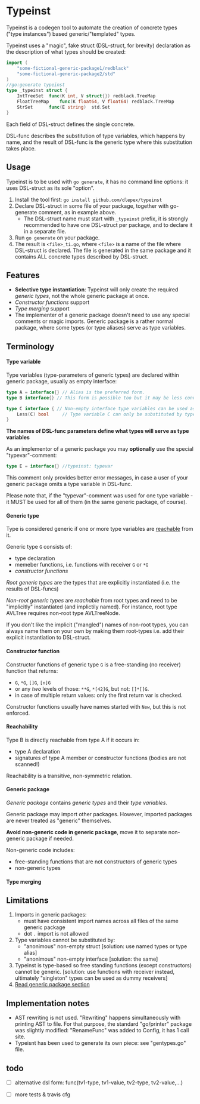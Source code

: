 # __Typeinst__
Typeinst is a codegen tool to automate the creation of concrete types ("type instances") based generic/"templated" types.

Typeinst uses a "magic", fake struct (DSL-struct, for brevity) declaration as the description of what types should be created:
```go
import (
	"some-fictional-generic-package1/redblack"
	"some-fictional-generic-package2/std"
)
//go:generate typeinst
type _typeinst struct {
	IntTreeSet	func(K int, V struct{}) redblack.TreeMap
	FloatTreeMap	func(K float64, V float64) redblack.TreeMap
	StrSet		func(E string)  std.Set
} 
```
Each field of DSL-struct defines the single concrete.

DSL-func describes the substitution of type variables, which happens by name, and the result of DSL-func is the generic type where this substitution takes place.

## __Usage__

Typeinst is to be used with `go generate`, it has no command line options: it uses DSL-struct as its sole "option".

1. Install the tool first: `go install github.com/dlepex/typeinst`
1. Declare DSL-struct in some file of your package, together with go-generate comment, as in example above.
	* The DSL-struct name must start with `_typeinst` prefix, it is strongly recommended to have one DSL-struct per package, and to declare it in a separate file.
1. Run `go generate` on your package.
1. The result is `<file>_ti.go`, where `<file>` is a name of the file where DSL-struct is declared. The file is generated in the same package and it contains ALL concrete types described by DSL-struct.

## __Features__
- __Selective type instantiation__: Typeinst will only create the required *generic types*, not the whole generic package at once. 
- *Constructor functions* support
- *Type merging* support
- The implementer of a generic package doesn't need to use any special comments or magic imports. Generic package is a rather normal package, where some types (or type aliases) serve as type variables.

## __Terminology__

#### Type variable

Type variables (type-parameters of generic types) are declared within generic package, usually as empty interface:
```go
type A = interface{} // Alias is the preferred form.
type B interface{} // This form is possible too but it may be less convenient than the alias-based if you want to use a generic package directly i.e. w/o typeinst.

type C interface { // Non-empty interface type variables can be used as well.
	Less(C) bool     // Type variable C can only be substituted by types having "Less(Self)" method.
}
```

__The names of DSL-func parameters define what types will serve as type variables__

As an implementor of a generic package you may __optionally__ use the special "typevar"-comment:
```go
type E = interface{} //typeinst: typevar
```
This comment only provides better error messages, in case a user of your generic package omits a type variable in DSL-func. 

Please note that, if the "typevar"-comment was used for one type variable - it MUST be used for all of them (in the same generic package, of course).

#### Generic type

Type is considered generic if one or more type variables are [reachable](#reachability) from it.

Generic type `G` consists of:
- type declaration 
- memeber functions, i.e. functions with receiver `G` or `*G`
- *constructor functions*


*Root generic types* are the types that are explicitly instantiated (i.e. the results of DSL-funcs)

*Non-root generic types* are *reachable* from root types and need to be "implicitly" instantiated (and implictily named). For instance, root type AVLTree requires non-root type AVLTreeNode.

If you don't like the implicit ("mangled") names of non-root types, you can always name them on your own by making them root-types i.e. add their explicit instantiation to DSL-struct.

#### Constructor function

Constructor functions of generic type `G` is a  free-standing (no receiver) function that returns:
- `G`, `*G`, `[]G`, `[n]G`
- or any _two_ levels of those: `**G`, `*[42]G`, but not: `[]*[]G`.
- in case of multiple return values: only the first return var is checked.


Constructor functions usually have names started with `New`, but this is not enforced.

#### Reachability

Type B is directly reachable from type A if it occurs in:
- type A declaration
- signatures of type A member or constructor functions (bodies are not scanned!)

Reachability is a transitive, non-symmetric relation.

#### Generic package

*Generic package* contains *generic types* and their *type variables*. 

Generic package may import other packages. However, imported packages are never treated as "generic" themselves.

__Avoid non-generic code in generic package__, move it to separate non-generic package if needed.

Non-generic code includes:
- free-standing functions that are not constructors of generic types
- non-generic types

#### Type merging


## __Limitations__

1. Imports in generic packages:
	- must have consistent import names across all files of the same generic package 
	- dot `.` import is not allowed
2. Type variables cannot be substituted by:
	- "anonimous" non-empty struct [solution: use named types or type alias]
	- "anonimous" non-empty interface [solution: the same]
3. Typeinst is type-based so free standing functions (except constructors) cannot be generic. [solution: use functions with receiver instead, ultimately "singleton" types can be used as dummy receivers]
4. [Read generic package section](#generic-package)


## __Implementation notes__

- AST rewriting is not used. "Rewriting" happens simultaneously with printing AST to file. For that purpose, the standard "go/printer" package was slightly modified: "RenameFunc" was added to Config, it has 1 call site. 
- Typeisnt has been used to generate its own piece: see "gentypes.go" file.

## todo

- [ ] alternative dsl form: func(tv1-type, tv1-value, tv2-type, tv2-value,...)
- [ ] more tests & travis cfg





